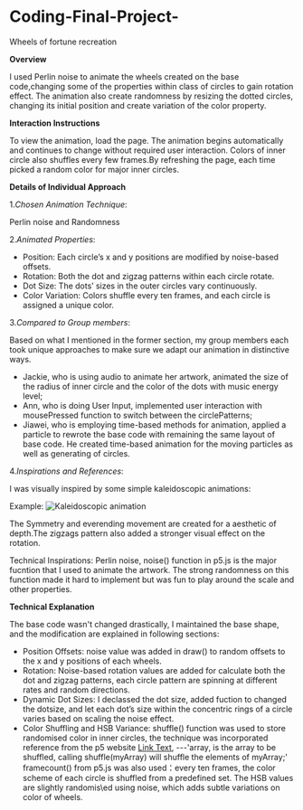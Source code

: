 # Coding-Final-Project-
Wheels of fortune recreation

**Overview**

I used Perlin noise to animate the wheels created on the base code,changing some of the properties within class of circles to gain rotation effect. The animation also create randomness by resizing the dotted circles, changing its initial position and create variation of the color property.

**Interaction Instructions**

To view the animation, load the page. The animation begins automatically and continues to change without required user interaction. Colors of inner circle also shuffles every few frames.By refreshing the page, each time picked a random color for major inner circles.

**Details of Individual Approach**
 
1._Chosen Animation Technique_: 

Perlin noise and Randomness

2._Animated Properties_:
- Position: Each circle’s x and y positions are modified by noise-based offsets.
- Rotation: Both the dot and zigzag patterns within each circle rotate.
- Dot Size: The dots’ sizes in the outer circles vary continuously.
- Color Variation: Colors shuffle every ten frames, and each circle is assigned a unique color.

3._Compared to Group members_:

Based on what I mentioned in the former section, my group members each took unique approaches to make sure we adapt our animation in distinctive ways.

- Jackie, who is using audio to animate her artwork, animated the size of the radius of inner circle and the color of the dots with music energy level;
- Ann, who is doing User Input, implemented user interaction with mousePressed function to switch between the circlePatterns;
- Jiawei, who is employing time-based methods for animation, applied a particle to rewrote the base code with remaining the same layout of base code. He created time-based animation for the moving particles as well as generating of circles.
 

4._Inspirations and References_:

I was visually inspired by some simple kaleidoscopic animations: 


Example: 
![Kaleidoscopic animation](https://img1.picmix.com/output/stamp/normal/7/7/4/2/2282477_b61a5.gif)

The Symmetry and everending movement are created for a aesthetic of depth.The zigzags pattern also added a stronger visual effect on the rotation.

Technical Inspirations: Perlin noise, noise() function in p5.js is the major fucntion that I used to animate the artwork. The strong randomness on this function made it hard to implement but was fun to play around the scale and other properties.

**Technical Explanation**

The base code wasn't changed drastically, I maintained the base shape, and the modification are explained in following sections:
- Position Offsets: noise value was added in draw() to random offsets to the x and y positions of each wheels.
- Rotation: Noise-based rotation values are added for calculate both the dot and zigzag patterns, each circle pattern are spinning at different rates and random directions.
- Dynamic Dot Sizes: I declassed the dot size, added fuction to changed the dotsize, and let each dot’s size within the concentric rings of a circle varies based on scaling the noise effect.
- Color Shuffling and HSB Variance: 
shuffle() function was used to store randomised color in inner circles, the technique was incorporated reference from the p5 website [Link Text](https://p5js.org/reference/p5/shuffle/), ---'array, is the array to be shuffled, calling shuffle(myArray) will shuffle the elements of myArray;' 
framecount() from p5.js was also used：every ten frames, the color scheme of each circle is shuffled from a predefined set. The HSB values are slightly randomis\ed using noise, which adds subtle variations on color of wheels.
